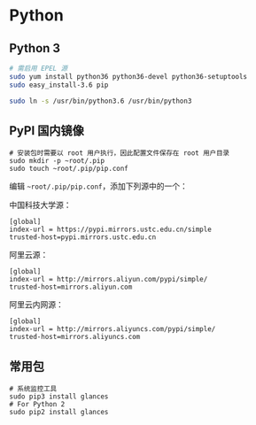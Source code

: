 # Python

## Python 3

```bash
# 需启用 EPEL 源
sudo yum install python36 python36-devel python36-setuptools
sudo easy_install-3.6 pip

sudo ln -s /usr/bin/python3.6 /usr/bin/python3
```

## PyPI 国内镜像

```
# 安装包时需要以 root 用户执行，因此配置文件保存在 root 用户目录
sudo mkdir -p ~root/.pip
sudo touch ~root/.pip/pip.conf
```

编辑 `~root/.pip/pip.conf`，添加下列源中的一个：

中国科技大学源：

```
[global]
index-url = https://pypi.mirrors.ustc.edu.cn/simple
trusted-host=pypi.mirrors.ustc.edu.cn
```

阿里云源：

```
[global]
index-url = http://mirrors.aliyun.com/pypi/simple/
trusted-host=mirrors.aliyun.com
```

阿里云内网源：

```
[global]
index-url = http://mirrors.aliyuncs.com/pypi/simple/
trusted-host=mirrors.aliyuncs.com
```

## 常用包

```
# 系统监控工具
sudo pip3 install glances
# For Python 2
sudo pip2 install glances
```
